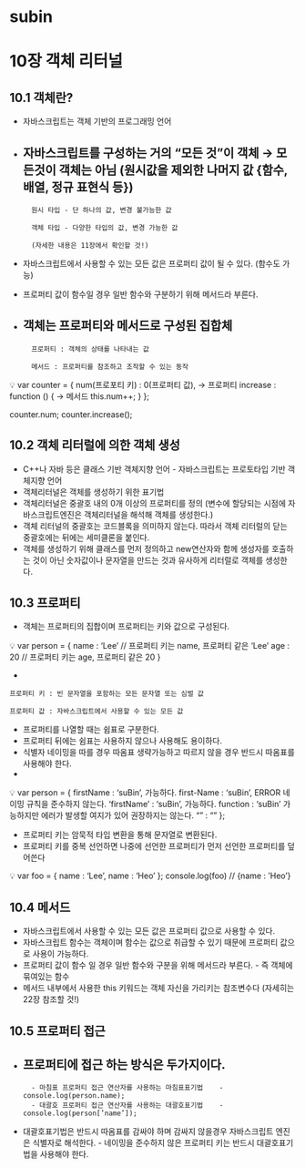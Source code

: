 # subin

# 10장 객체 리터널

## 10.1 객체란?

- 자바스크립트는 객체 기반의 프로그래밍 언어
- 자바스크립트를 구성하는 거의 “모든 것”이 객체 → 모든것이 객체는 아님 (원시값을 제외한 나머지 값 {함수, 배열, 정규 표현식 등})
    - 
        
        원시 타입 - 단 하나의 값, 변경 불가능한 값 
        
        객체 타입 - 다양한 타입의 값, 변경 가능한 값 
        
        (자세한 내용은 11장에서 확인할 것!)
        
- 자바스크립트에서 사용할 수 있는 모든 값은 프로퍼티 값이 될 수 있다. (함수도 가능)
- 프로퍼티 값이 함수일 경우 일반 함수와 구분하기 위해 메서드라 부른다.
- 객체는 프로퍼티와 메서드로 구성된 집합체
    - 
        
        프로퍼티 : 객체의 상태를 나타내는 값 
        
        메서드 : 프로퍼티를 참조하고 조작할 수 있는 동작
        

<aside>
💡 var counter = {
    num(프로포티 키) : 0(프로퍼티 값),                          → 프로퍼티
    increase : function () {                                               → 메서드
        this.num++;
    }
};

counter.num;
counter.increase();

</aside>

## 10.2 객체 리터럴에 의한 객체 생성

- C++나 자바 등은 클래스 기반 객체지향 언어 - 자바스크립트는 프로토타입 기반 객체지향 언어
- 객체리터널은 객체를 생성하기 위한 표기법
- 객체리터널은 중괄호 내의 0개 이상의 프로퍼티를 정의 (변수에 할당되는 시점에 자바스크립트엔진은 객체리터널을 해석해 객체를 생성한다.)
- 객체 리터널의 중괄호는 코드블록을 의미하지 않는다. 따라서 객체 리터럴의 닫는 중괄호에는 뒤에는 세미클론을 붙인다.
- 객체를 생성하기 위해 클래스를 먼저 정의하고 new연산자와 함께 생성자를 호출하는 것이 아닌 숫자값이나 문자열을 만드는 것과 유사하게 리터럴로 객체를 생성한다.

## 10.3 프로퍼티

- 객체는 프로퍼티의 집합이며 프로퍼티는 키와 값으로 구성된다.

<aside>
💡 var person  = {
    name : ‘Lee’
    // 프로퍼티 키는 name, 프로퍼티 같은 ‘Lee’
    age : 20
   // 프로퍼티 키는 age, 프로퍼티 같은 20
}

</aside>

- 
    
    프로퍼티 키 : 빈 문자열을 포함하는 모든 문자열 또는 심벌 값
    
    프로퍼티 값 : 자바스크립트에서 사용할 수 있는 모든 값 
    
- 프로퍼티를 나열할 때는 쉼표로 구분한다.
- 프로퍼티 뒤에는 쉼표는 사용하지 않으나 사용해도 용이하다.
- 식별자 네이밍을 따를 경우 따옴표 생략가능하고 따르지 않을 경우 반드시 따옴표를 사용해야 한다.
- 

<aside>
💡 var person = {
    firstName : ‘suBin’,    가능하다.
    first-Name : ‘suBin’,   ERROR 네이밍 규칙을 준수하지 않는다.
    ‘firstName’ : ‘suBin’,   가능하다.
    function : ‘suBin’         가능하지만 에러가 발생할 여지가 있어 권장하지는 않는다.
    “” : “”
};

</aside>

- 프로퍼티 키는 암묵적 타입 변환을 통해 문자열로 변환된다.
- 프로퍼티 키를 중복 선언하면 나중에 선언한 프로퍼티가 먼저 선언한 프로퍼티를 덮어쓴다

<aside>
💡 var foo = {
    name : ‘Lee’,
    name : ‘Heo’
};
console.log(foo)
//  {name : ’Heo’}

</aside>

## 10.4 메서드

- 자바스크립트에서 사용할 수 있는 모든 값은 프로퍼티 값으로 사용할 수 있다.
- 자바스크립트 함수는 객체이며 함수는 값으로 취급할 수 있기 때문에 프로퍼티 값으로 사용이 가능하다.
- 프로퍼티 값이 함수 일 경우 일반 함수와 구분을 위해 메서드라 부른다. - 즉 객체에 묶여있는 함수
- 메서드 내부에서 사용한 this 키워드는 객체 자신을 가리키는 참조변수다  (자세히는 22장 참조할 것!)

## 10.5 프로퍼티 접근

- 프로퍼티에 접근 하는 방식은 두가지이다.
    - 
        - 마침표 프로퍼티 접근 연산자를 사용하는 마침표표기법    - console.log(person.name);
        - 대괄호 프로퍼티 접근 연산자를 사용하는 대괄호표기법    - console.log(person[’name’]);
- 대괄호표기법은 반드시 따옴표를 감싸야 하며 감싸지 않을경우 자바스크립트 엔진은 식별자로 해석한다.  - 네이밍을 준수하지 않은 프로퍼티 키는 반드시 대괄호표기법을 사용해야 한다.